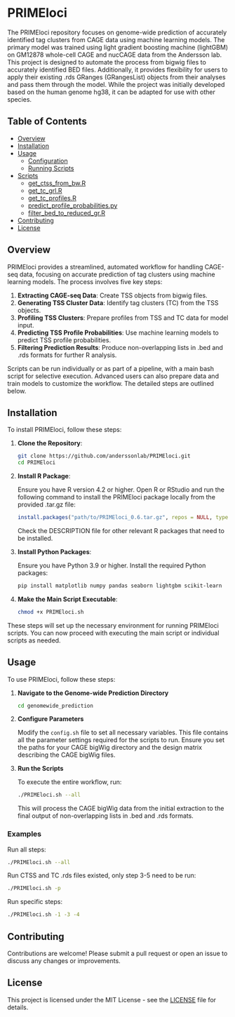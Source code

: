 # PRIMEloci

The PRIMEloci repository focuses on genome-wide prediction of accurately identified tag clusters from CAGE data using machine learning models. The primary model was trained using light gradient boosting machine (lightGBM) on GM12878 whole-cell CAGE and nucCAGE data from the Andersson lab. This project is designed to automate the process from bigwig files to accurately identified BED files. Additionally, it provides flexibility for users to apply their existing .rds GRanges (GRangesList) objects from their analyses and pass them through the model. While the project was initially developed based on the human genome hg38, it can be adapted for use with other species.

## Table of Contents

- [Overview](#overview)
- [Installation](#installation)
- [Usage](#usage)
  - [Configuration](#configuration)
  - [Running Scripts](#running-scripts)
- [Scripts](#scripts)
  - [get_ctss_from_bw.R](#1-get_ctss_from_bwr)
  - [get_tc_grl.R](#2-get_tc_grlr)
  - [get_tc_profiles.R](#3-get_tc_profilesr)
  - [predict_profile_probabilities.py](#4-predict_profile_probabilitiespy)
  - [filter_bed_to_reduced_gr.R](#5-filter_bed_to_reduced_grr)
- [Contributing](#contributing)
- [License](#license)

## Overview

PRIMEloci provides a streamlined, automated workflow for handling CAGE-seq data, focusing on accurate prediction of tag clusters using machine learning models. The process involves five key steps:

1. **Extracting CAGE-seq Data**: Create TSS objects from bigwig files.
2. **Generating TSS Cluster Data**: Identify tag clusters (TC) from the TSS objects.
3. **Profiling TSS Clusters**: Prepare profiles from TSS and TC data for model input.
4. **Predicting TSS Profile Probabilities**: Use machine learning models to predict TSS profile probabilities.
5. **Filtering Prediction Results**: Produce non-overlapping lists in .bed and .rds formats for further R analysis.

Scripts can be run individually or as part of a pipeline, with a main bash script for selective execution. Advanced users can also prepare data and train models to customize the workflow. The detailed steps are outlined below.

## Installation

To install PRIMEloci, follow these steps:

1. **Clone the Repository**:

   ```bash
   git clone https://github.com/anderssonlab/PRIMEloci.git
   cd PRIMEloci
   ```

2. **Install R Package**:

   Ensure you have R version 4.2 or higher. Open R or RStudio and run the following command to install the PRIMEloci package locally from the provided .tar.gz file:

   ```r
   install.packages("path/to/PRIMEloci_0.6.tar.gz", repos = NULL, type = "source")
   ```

   Check the DESCRIPTION file for other relevant R packages that need to be installed.

3. **Install Python Packages**:

   Ensure you have Python 3.9 or higher. Install the required Python packages:

   ```bash
   pip install matplotlib numpy pandas seaborn lightgbm scikit-learn
   ```

4. **Make the Main Script Executable**:

   ```bash
   chmod +x PRIMEloci.sh
   ```

These steps will set up the necessary environment for running PRIMEloci scripts. You can now proceed with executing the main script or individual scripts as needed.

## Usage

To use PRIMEloci, follow these steps:

1. **Navigate to the Genome-wide Prediction Directory**

   ```bash
   cd genomewide_prediction
   ```

2. **Configure Parameters**

   Modify the `config.sh` file to set all necessary variables. This file contains all the parameter settings required for the scripts to run. Ensure you set the paths for your CAGE bigWig directory and the design matrix describing the CAGE bigWig files.

3. **Run the Scripts**

   To execute the entire workflow, run:

   ```bash
   ./PRIMEloci.sh --all
   ```

   This will process the CAGE bigWig data from the initial extraction to the final output of non-overlapping lists in .bed and .rds formats.

### Examples

Run all steps:

```bash
./PRIMEloci.sh --all
```

Run CTSS and TC .rds files existed, only step 3-5 need to be run:

```bash
./PRIMEloci.sh -p
```

Run specific steps:

```bash
./PRIMEloci.sh -1 -3 -4
```

## Contributing

Contributions are welcome! Please submit a pull request or open an issue to discuss any changes or improvements.

## License

This project is licensed under the MIT License - see the [LICENSE](LICENSE) file for details.
